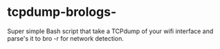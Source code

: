 # tcpdump-brologs-
Super simple Bash script that take a TCPdump of your wifi interface and parse's it to bro -r for network detection.
